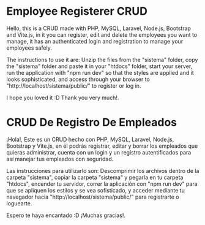 # Employee Registerer CRUD

Hello, this is a CRUD made with PHP, MySQL, Laravel, Node.js, Bootstrap and Vite.js, in it you 
can register, edit and delete the employees you want to manage, it has an authenticated login and
registration to manage your employees safely.

The instructions to use it are: Unzip the files from the "sistema" folder, copy the "sistema" folder and paste it in your "htdocs" 
folder, start your server, run the application with "npm run dev" so that the styles are 
applied and it looks sophisticated, and access through your browser to 
"http://localhost/sistema/public/" to register or log in.

I hope you loved it :D Thank you very much!.

# CRUD De Registro De Empleados

¡Hola!, Este es un CRUD hecho con PHP, MySQL, Laravel, Node.js, Bootstrap y Vite.js, en él podrás 
registrar, editar y borrar los empleados que quieras administrar, cuenta con un login y un registro
autentificados para así manejar tus empleados con seguridad.

Las instrucciones para utilizarlo son: Descomprimir los archivos dentro de la carpeta "sistema", copiar la carpeta "sistema" y pegarla en tu carpeta 
"htdocs", encender tu servidor, correr la aplicación con "npm run dev" para que se apliquen 
los estilos y se vea sofisticado, y acceder mediante tu navegador hacia 
"http://localhost/sistema/public/" para registrarte o loguearte.

Espero te haya encantado :D ¡Muchas gracias!.